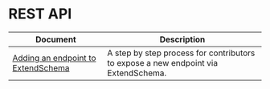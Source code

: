 # REST API

| Document                                                                | Description                                                                        |
| ----------------------------------------------------------------------- |------------------------------------------------------------------------------------|
| [Adding an endpoint to ExtendSchema](./extend-rest-api-new-endpoint.md) | A step by step process for contributors to expose a new endpoint via ExtendSchema. |
